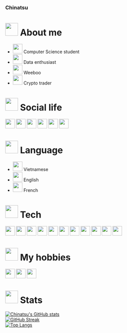 ### Chinatsu

# <img src="https://user-images.githubusercontent.com/111115952/236140749-eeaa1116-8fcc-430b-884b-bd46a1f596bb.png" height="40px">    About me
+ <img src="https://user-images.githubusercontent.com/111115952/235999479-f96659e9-3f7b-4e68-965e-20084e0e1aa1.png" height="30px"> Computer Science student 
+ <img src="https://user-images.githubusercontent.com/111115952/236153333-64263a36-d852-47f1-900e-97a97d1be100.png" height="30px"> Data enthusiast
+ <img src="https://user-images.githubusercontent.com/111115952/235999758-f6c89ce1-1d5e-4a3a-b7b4-fed3cfc8515a.png" height="30px"> Weeboo 
+ <img src="https://user-images.githubusercontent.com/111115952/236153624-0bed9414-9715-4413-aa62-326e8a3b74a2.png" height="30px"> Crypto trader


# <img src="https://user-images.githubusercontent.com/111115952/235998817-2a68c913-0e53-47f0-b7c5-4ca0aa9bcba2.png" height="40px"> Social life
<a href="https://www.reddit.com/user/OpenNefariousness490" target="blank"><img align="center" src="https://user-images.githubusercontent.com/111115952/235996091-be81f185-dce2-4c2f-9887-27e9fa4b0764.png" height="30" /></a>
<a href="https://www.instagram.com/h.chinatsu28/" target="blank"><img align="center" src="https://user-images.githubusercontent.com/111115952/236135954-fe58992e-436f-4d0f-ab33-21555e6a872f.png" height="30" /></a>
<a href="https://www.linkedin.com/in/thanh-an-ho-321078242/" target="blank"><img align="center" src="https://user-images.githubusercontent.com/111115952/236136233-b6cbf4d6-a9a3-461b-a156-3a7a73588256.png" height="30" /></a>
<a href="https://discordapp.com/users/714444398125121576" target="blank"><img align="center" src="https://user-images.githubusercontent.com/111115952/236145592-0af9c6b8-c67f-4ec2-a3db-f405fe7c996f.png" height="30" /></a>
<a href="hothanhan365@gmail.com" target="blank"><img align="center" src="https://user-images.githubusercontent.com/111115952/236146218-8852db38-2593-47e9-9719-afbf58bc3baf.png" height="30" /></a>
<a href="https://www.instagram.com/h.chinatsu28/" target="blank"><img align="center" src="https://user-images.githubusercontent.com/111115952/236146574-acb76567-2c8a-4ab9-9550-1179187d4633.png" height="30" /></a>

# <img src="https://user-images.githubusercontent.com/111115952/236153850-da3b3330-6d84-494d-bf5f-5ff116b36e96.png" height="40px"> Language
+ <img src="https://user-images.githubusercontent.com/111115952/236154015-1c242675-33a4-41f1-9aab-f5f8996e1ea2.png" height="30px"> Vietnamese 
+ <img src="https://user-images.githubusercontent.com/111115952/236154282-73e9f15a-8783-4092-8ba4-7a8a5dd6013d.png" height="30px"> English 
+ <img src="https://user-images.githubusercontent.com/111115952/236154485-e20578c7-0d90-42c1-8a27-0f3dd58d6672.png" height="30px"> French 




# <img src="https://user-images.githubusercontent.com/111115952/236136658-345472bf-448f-4e23-a4db-f904b58ff2c3.png" height="40px"> Tech
<a href="https://user-images.githubusercontent.com/111115952/236137738-cc5f58be-82b0-41dc-8360-760c418d5e38.png"><img align="center" src="https://user-images.githubusercontent.com/111115952/236137738-cc5f58be-82b0-41dc-8360-760c418d5e38.png" height="30" display=""/></a>
<a><img align="center" src="https://user-images.githubusercontent.com/111115952/236137900-acd8102a-d21e-4a02-b182-9275251f513d.png" height="30" /></a>
<img align="center" src="https://user-images.githubusercontent.com/111115952/236138756-427c836a-0e31-4f5b-b7dc-b148ca0844d0.png" height="30" />
<img align="center" src="https://user-images.githubusercontent.com/111115952/236140854-60d7e0d2-b2fb-4a82-8bac-99ab42a3499a.png" height="30" />
<img align="center" src="https://user-images.githubusercontent.com/111115952/236138852-84de96e3-6577-4ee2-9c6f-3eb2ced3b66b.png" height="30" />
<img align="center" src="https://user-images.githubusercontent.com/111115952/236139098-5c7b0f68-c0d8-4b79-a8f9-6d8aac3dae11.png" height="30" />
<img align="center" src="https://user-images.githubusercontent.com/111115952/236139471-9628decd-1057-4807-a6ae-7ca564e46ff4.png" height="30" />
<img align="center" src="https://user-images.githubusercontent.com/111115952/236139306-31560130-8806-477e-ac38-3131fcc77379.png" height="30" />
<img align="center" src="https://user-images.githubusercontent.com/111115952/236139557-ab839ef6-73a0-4e75-8245-36a04b0303db.png" height="30" />
<img align="center" src="https://user-images.githubusercontent.com/111115952/236140233-0e55c8d3-892c-4ce6-9c8b-cc548356cda7.png" height="30" />
<img align="center" src="https://user-images.githubusercontent.com/111115952/236140298-5beb6be5-0cdd-443b-a5c6-7dff2574fbc8.png" height="30" />

# <img src="https://user-images.githubusercontent.com/111115952/236141295-36fac54c-c0ff-4a48-be76-1ea99385d922.png" height="40px"> My hobbies
<a><img align="center" src="https://user-images.githubusercontent.com/111115952/236141806-9517c448-0970-48cd-8b51-c3ea46da5bc7.png" height="30" /><a>
<img align="center" src="https://user-images.githubusercontent.com/111115952/236142014-12579380-a7ea-464c-8f11-2eca894e96c9.png" height="30" />
<img align="center" src="https://user-images.githubusercontent.com/111115952/236142248-f49b49d0-880b-4f81-946a-e1dec5af5fb1.png" height="30" />

# <img src="https://user-images.githubusercontent.com/111115952/236148706-04bc8428-c30b-4c03-af98-070752acacab.png" height="40"> Stats
[![Chinatsu's GitHub stats](https://github-readme-stats.vercel.app/api?username=Chinatsu28)](https://github.com/Chinatsu28/github-readme-stats)\
[![GitHub Streak](https://streak-stats.demolab.com/?user=Chinatsu28)](https://git.io/streak-stats)\
[![Top Langs](https://github-readme-stats.vercel.app/api/top-langs/?username=Chinatsu28)](https://github.com/Chinatsu28/github-readme-stats)

